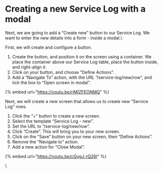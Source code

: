 # Creating a new Service Log with a modal

Next, we are going to add a “Create new” button to our Service Log. We want to enter the new details into a form - inside a modal.\


First, we will create and configure a button.

1. Create the button, and position it on the screen using a container. We place the container above our Service Log table, place the button inside, and right-align it.
2. Click on your button, and choose “Define Actions”. 
3. Add a “Navigate To” action, with the URL “/service-log/new/row”, and tick the box to “Open screen in modal”.

{% embed url="https://youtu.be/rjMlZFEONMQ" %}

Next, we will create a new screen that allows us to create new “Service Log” rows.

1. Click the “+” button to create a new screen.
2. Select the template “Service Log - new”.
3. Set the URL to  “/service-log/new/row”. 
4. Click “Create”. This will bring you to your new screen.
5. Click on the “Save” button on your new screen, then “Define Actions”.
6. Remove the “Navigate to” action.
7. Add a new action for “Close Modal”.

{% embed url="https://youtu.be/cQygJ-rQ26I" %}



\
